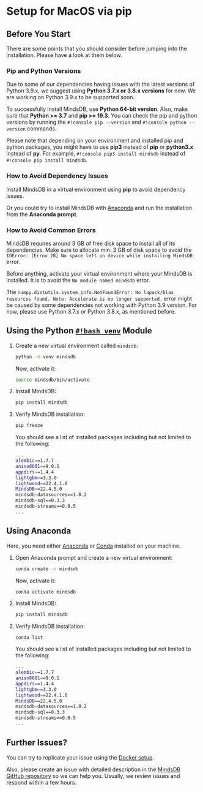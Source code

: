 # Setup for MacOS via pip

## Before You Start

There are some points that you should consider before jumping into the installation. Please have a look at them below.

### Pip and Python Versions

Due to some of our dependencies having issues with the latest versions of Python 3.9.x, we suggest using **Python 3.7.x or 3.8.x versions** for now. We are working on Python 3.9.x to be supported soon.

To successfully install MindsDB, use **Python 64-bit version**. Also, make sure that **Python >= 3.7** and **pip >= 19.3**. You can check the pip and python versions by running the `#!console pip --version` and `#!console python --version` commands.

Please note that depending on your environment and installed pip and python packages, you might have to use **pip3** instead of **pip** or **python3.x** instead of **py**. For example, `#!console pip3 install mindsdb` instead of `#!console pip install mindsdb`.

### How to Avoid Dependency Issues

Install MindsDB in a virtual environment using **pip** to avoid dependency issues.

Or you could try to install MindsDB with [Anaconda](https://www.anaconda.com/products/individual) and run the installation from the **Anaconda prompt**.

### How to Avoid Common Errors

MindsDB requires around 3 GB of free disk space to install all of its dependencies. Make sure to allocate min. 3 GB of disk space to avoid the `IOError: [Errno 28] No space left on device while installing MindsDB` error.

Before anything, activate your virtual environment where your MindsDB is installed. It is to avoid the `No module named mindsdb` error.

The `numpy.distutils.system_info.NotFoundError: No lapack/blas resources found. Note: Accelerate is no longer supported.` error might be caused by some dependencies not working with Python 3.9 version. For now, please use Python 3.7.x or Python 3.8.x, as mentioned before.

## Using the Python [`#!bash venv`](https://docs.python.org/3/library/venv.html) Module

1. Create a new virtual environment called `mindsdb`:

    ```bash
    python -m venv mindsdb
    ```

    Now, activate it:

    ```bash
    source mindsdb/bin/activate
    ```

2. Install MindsDB:

    ```bash
    pip install mindsdb
    ```

3. Verify MindsDB installation:

    ```bash
    pip freeze
    ```

    You should see a list of installed packages including but not limited to the following:

    ```bash
    ...
    alembic==1.7.7
    aniso8601==9.0.1
    appdirs==1.4.4
    lightgbm==3.3.0
    lightwood==22.4.1.0
    MindsDB==22.4.5.0
    mindsdb-datasources==1.8.2
    mindsdb-sql==0.3.3
    mindsdb-streams==0.0.5
    ...
    ```

## Using Anaconda

Here, you need either [Anaconda](https://www.anaconda.com/products/individual) or [Conda](https://conda.io/projects/conda/en/latest/index.html)
installed on your machine.

1. Open Anaconda prompt and create a new virtual environment:

    ```bash
    conda create -n mindsdb
    ```

    Now, activate it:

    ```bash
    conda activate mindsdb
    ```

2. Install MindsDB:

    ```bash
    pip install mindsdb
    ```


3. Verify MindsDB installation:

    ```bach 
    conda list
    ```

    You should see a list of installed packages including but not limited to the following:

    ```bash
    ...
    alembic==1.7.7
    aniso8601==9.0.1
    appdirs==1.4.4
    lightgbm==3.3.0
    lightwood==22.4.1.0
    MindsDB==22.4.5.0
    mindsdb-datasources==1.8.2
    mindsdb-sql==0.3.3
    mindsdb-streams==0.0.5
    ...
    ```

## Further Issues?

You can try to replicate your issue using the [Docker setup](/setup/self-hosted/docker/).

Also, please create an issue with detailed description in the [MindsDB GitHub repository](https://github.com/mindsdb/mindsdb/issues) so we can help you. Usually, we review issues and respond within a few hours.
